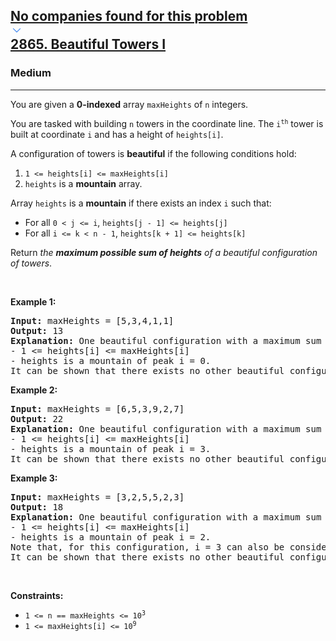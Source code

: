 <h2><a href="https://leetcode.com/problems/beautiful-towers-i/"><div id="big-omega-company-tags"><div id="big-omega-topbar"><div class="companyTagsContainer" style="overflow-x: scroll; flex-wrap: nowrap;"><div class="companyTagsContainer--tag">No companies found for this problem</div></div><div class="companyTagsContainer--chevron"><div><svg version="1.1" id="icon" xmlns="http://www.w3.org/2000/svg" xmlns:xlink="http://www.w3.org/1999/xlink" x="0px" y="0px" viewBox="0 0 32 32" fill="#4087F1" xml:space="preserve" style="width: 20px;"><polygon points="16,22 6,12 7.4,10.6 16,19.2 24.6,10.6 26,12 "></polygon><rect id="_x3C_Transparent_Rectangle_x3E_" class="st0" fill="none" width="32" height="32"></rect></svg></div></div></div></div>2865. Beautiful Towers I</a></h2><h3>Medium</h3><hr><div><p>You are given a <strong>0-indexed</strong> array <code>maxHeights</code> of <code>n</code> integers.</p>

<p>You are tasked with building <code>n</code> towers in the coordinate line. The <code>i<sup>th</sup></code> tower is built at coordinate <code>i</code> and has a height of <code>heights[i]</code>.</p>

<p>A configuration of towers is <strong>beautiful</strong> if the following conditions hold:</p>

<ol>
	<li><code>1 &lt;= heights[i] &lt;= maxHeights[i]</code></li>
	<li><code>heights</code> is a <strong>mountain</strong> array.</li>
</ol>

<p>Array <code>heights</code> is a <strong>mountain</strong> if there exists an index <code>i</code> such that:</p>

<ul>
	<li>For all <code>0 &lt; j &lt;= i</code>, <code>heights[j - 1] &lt;= heights[j]</code></li>
	<li>For all <code>i &lt;= k &lt; n - 1</code>, <code>heights[k + 1] &lt;= heights[k]</code></li>
</ul>

<p>Return <em>the <strong>maximum possible sum of heights</strong> of a beautiful configuration of towers</em>.</p>

<p>&nbsp;</p>
<p><strong class="example">Example 1:</strong></p>

<pre><strong>Input:</strong> maxHeights = [5,3,4,1,1]
<strong>Output:</strong> 13
<strong>Explanation:</strong> One beautiful configuration with a maximum sum is heights = [5,3,3,1,1]. This configuration is beautiful since:
- 1 &lt;= heights[i] &lt;= maxHeights[i]  
- heights is a mountain of peak i = 0.
It can be shown that there exists no other beautiful configuration with a sum of heights greater than 13.</pre>

<p><strong class="example">Example 2:</strong></p>

<pre><strong>Input:</strong> maxHeights = [6,5,3,9,2,7]
<strong>Output:</strong> 22
<strong>Explanation:</strong> One beautiful configuration with a maximum sum is heights = [3,3,3,9,2,2]. This configuration is beautiful since:
- 1 &lt;= heights[i] &lt;= maxHeights[i]
- heights is a mountain of peak i = 3.
It can be shown that there exists no other beautiful configuration with a sum of heights greater than 22.</pre>

<p><strong class="example">Example 3:</strong></p>

<pre><strong>Input:</strong> maxHeights = [3,2,5,5,2,3]
<strong>Output:</strong> 18
<strong>Explanation:</strong> One beautiful configuration with a maximum sum is heights = [2,2,5,5,2,2]. This configuration is beautiful since:
- 1 &lt;= heights[i] &lt;= maxHeights[i]
- heights is a mountain of peak i = 2. 
Note that, for this configuration, i = 3 can also be considered a peak.
It can be shown that there exists no other beautiful configuration with a sum of heights greater than 18.
</pre>

<p>&nbsp;</p>
<p><strong>Constraints:</strong></p>

<ul>
	<li><code>1 &lt;= n == maxHeights &lt;= 10<sup>3</sup></code></li>
	<li><code>1 &lt;= maxHeights[i] &lt;= 10<sup>9</sup></code></li>
</ul>
</div>